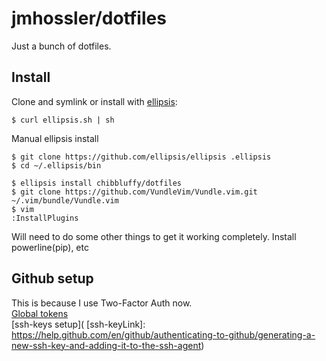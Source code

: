 # jmhossler/dotfiles
Just a bunch of dotfiles.

## Install
Clone and symlink or install with [ellipsis][ellipsis]:

```
$ curl ellipsis.sh | sh
```
Manual ellipsis install
```
$ git clone https://github.com/ellipsis/ellipsis .ellipsis
$ cd ~/.ellipsis/bin
```

```
$ ellipsis install chibbluffy/dotfiles
$ git clone https://github.com/VundleVim/Vundle.vim.git ~/.vim/bundle/Vundle.vim
$ vim
:InstallPlugins
```

[ellipsis]: http://ellipsis.sh

Will need to do some other things to get it working completely.
Install powerline(pip), etc


## Github setup
This is because I use Two-Factor Auth now.<br>
[Global tokens](
 https://help.github.com/en/github/authenticating-to-github/creating-a-personal-access-token-for-the-command-line)<br>
[ssh-keys setup](
[ssh-keyLink]: https://help.github.com/en/github/authenticating-to-github/generating-a-new-ssh-key-and-adding-it-to-the-ssh-agent)

